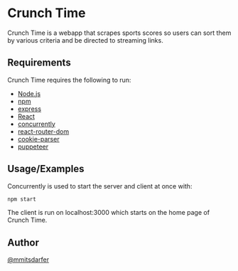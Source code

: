 # Crunch Time

Crunch Time is a webapp that scrapes sports scores so users can sort them by various criteria
and be directed to streaming links.


## Requirements
Crunch Time requires the following to run:
* [Node.js](https://nodejs.org/en)
* [npm](https://www.npmjs.com/)
* [express](https://expressjs.com/)
* [React](https://react.dev/)
* [concurrently](https://www.npmjs.com/package/concurrently)
* [react-router-dom](https://www.npmjs.com/package/react-router-dom)
* [cookie-parser](https://www.npmjs.com/package/cookie-parser)
* [puppeteer](https://pptr.dev/)


## Usage/Examples

Concurrently is used to start the server and client at once with:
```javascript
npm start
```
The client is run on localhost:3000 which starts on the home page of Crunch Time.


## Author

[@mmitsdarfer](https://www.github.com/mmitsdarfer)

